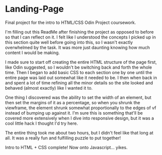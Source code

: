 # Landing-Page
Final project for the intro to HTML/CSS Odin Project coursework.

I'm filling out this ReadMe after finishing the project as opposed to before so that I can reflect on it. I felt like I understood the concepts I picked up in this section quite well before going into this, so I wasn't exactly overwhelmed by the task. It was more just daunting knowing how much content I would be making.

I made sure to start off creating the entire HTML structure of the page first, like Odin suggested, so I wouldn't be switching back and forth the whole time. Then I began to add basic CSS to each section one by one until the entire page was laid out somewhat like it needed to be. I then when back in and spent a lot of time refining all the minor details so the site looked and behaved (almost exactly) like I wanted it to. 

One thing I discovered was the ability to set the width of an element, but then set the margins of it as a percentage, so when you shrunk the viewframe, the element shrunk somewhat proportionally to the edges of vf instead of bumping up against it. I'm sure this is something that'll be covered more extensively when I dive into responsive design, but it was a cool little hack I thought I'd try here. 

The entire thing took me about two hours, but I didn't feel like that long at all. It was a really fun and fulfilling puzzle to put together!

Intro to HTML + CSS complete! Now onto Javascript... yikes.